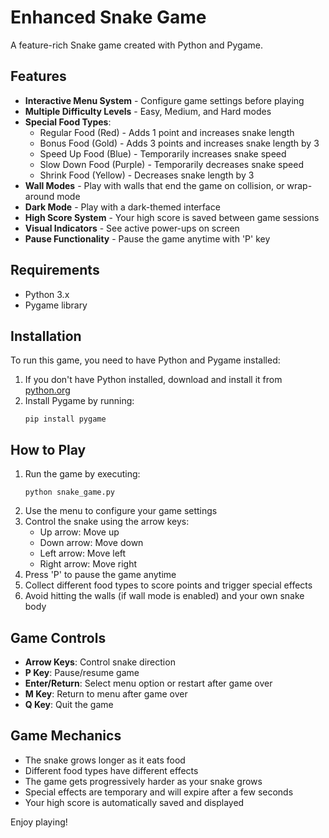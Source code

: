 # Enhanced Snake Game

A feature-rich Snake game created with Python and Pygame.

## Features

- **Interactive Menu System** - Configure game settings before playing
- **Multiple Difficulty Levels** - Easy, Medium, and Hard modes
- **Special Food Types**:
  - Regular Food (Red) - Adds 1 point and increases snake length
  - Bonus Food (Gold) - Adds 3 points and increases snake length by 3
  - Speed Up Food (Blue) - Temporarily increases snake speed
  - Slow Down Food (Purple) - Temporarily decreases snake speed
  - Shrink Food (Yellow) - Decreases snake length by 3
- **Wall Modes** - Play with walls that end the game on collision, or wrap-around mode
- **Dark Mode** - Play with a dark-themed interface
- **High Score System** - Your high score is saved between game sessions
- **Visual Indicators** - See active power-ups on screen
- **Pause Functionality** - Pause the game anytime with 'P' key

## Requirements

- Python 3.x
- Pygame library

## Installation

To run this game, you need to have Python and Pygame installed:

1. If you don't have Python installed, download and install it from [python.org](https://www.python.org/downloads/)
2. Install Pygame by running:
   ```
   pip install pygame
   ```

## How to Play

1. Run the game by executing:
   ```
   python snake_game.py
   ```
2. Use the menu to configure your game settings
3. Control the snake using the arrow keys:
   - Up arrow: Move up
   - Down arrow: Move down
   - Left arrow: Move left
   - Right arrow: Move right
4. Press 'P' to pause the game anytime
5. Collect different food types to score points and trigger special effects
6. Avoid hitting the walls (if wall mode is enabled) and your own snake body

## Game Controls

- **Arrow Keys**: Control snake direction
- **P Key**: Pause/resume game
- **Enter/Return**: Select menu option or restart after game over
- **M Key**: Return to menu after game over
- **Q Key**: Quit the game

## Game Mechanics

- The snake grows longer as it eats food
- Different food types have different effects
- The game gets progressively harder as your snake grows
- Special effects are temporary and will expire after a few seconds
- Your high score is automatically saved and displayed

Enjoy playing!

